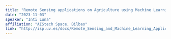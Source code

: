 ```yaml
---
title: "Remote Sensing applications on Agriculture using Machine Learning"
date: "2023-11-03"
speaker: "Inti Luna"
affiliation: "AIStech Space, Bilbao"
link: "http://isp.uv.es/docs/Remote_Sensing_and_Machine_Learning_Applications_on_Agriculture.pdf"
---
```

